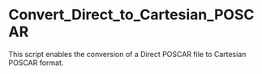 # Convert_Direct_to_Cartesian_POSCAR
This script enables the conversion of a Direct POSCAR file to Cartesian POSCAR format.
